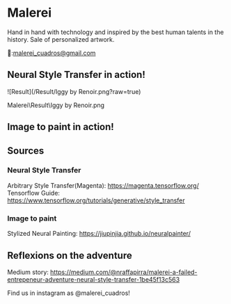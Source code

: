 # Malerei
Hand in hand with technology and inspired by the best human talents in the history. Sale of personalized artwork. 

📩:malerei_cuadros@gmail.com

## Neural Style Transfer in action! 

![Result](/Result/Iggy by Renoir.png?raw=true)


Malerei\Result\Iggy by Renoir.png
## Image to paint in action! 



## Sources
### Neural Style Transfer

Arbitrary Style Transfer(Magenta): https://magenta.tensorflow.org/
Tensorflow Guide: https://www.tensorflow.org/tutorials/generative/style_transfer

### Image to paint
Stylized Neural Painting: https://jiupinjia.github.io/neuralpainter/

## Reflexions on the adventure
Medium story: https://medium.com/@nraffapirra/malerei-a-failed-entrepeneur-adventure-neural-style-transfer-1be45f13c563

Find us in instagram as @malerei_cuadros! 

